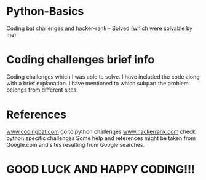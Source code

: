 # Python-Basics
Coding bat challenges and hacker-rank - Solved (which were solvable by me)

# Coding challenges brief info
Coding challenges which I was able to solve. I have included the code along with a brief explanation.
I have mentioned to which subpart the problem belongs from different sites.

# References
www.codingbat.com go to python challenges
www.hackerrank.com check python specific challenges
Some help and references might be taken from Google.com and sites resulting from Google searches.

# GOOD LUCK AND HAPPY CODING!!!
